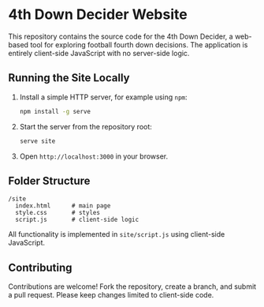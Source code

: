 # 4th Down Decider Website

This repository contains the source code for the 4th Down Decider, a web-based tool for exploring football fourth down decisions. The application is entirely client-side JavaScript with no server-side logic.

## Running the Site Locally

1. Install a simple HTTP server, for example using `npm`:

   ```bash
   npm install -g serve
   ```

2. Start the server from the repository root:

   ```bash
   serve site
   ```

3. Open `http://localhost:3000` in your browser.

## Folder Structure

```
/site
  index.html      # main page
  style.css       # styles
  script.js       # client-side logic
```

All functionality is implemented in `site/script.js` using client-side JavaScript.

## Contributing

Contributions are welcome! Fork the repository, create a branch, and submit a pull request. Please keep changes limited to client-side code.
